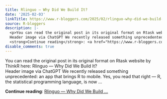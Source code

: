 ```yaml
---
title: Rlinguo — Why Did We Build It?
date: '2025-02-03'
linkTitle: https://www.r-bloggers.com/2025/02/rlinguo-why-did-we-build-it/
source: R-bloggers
description: |-
  <p>You can read the original post in its original format on Rtask website by ThinkR here: Rlinguo — Why Did We Build It?<br />
  Header image via ChatGPT We recently released something unprecedented: an app that brings R to mobile. Yes, you read that right — R, the statistical programming language, is now ...</p>
  <strong>Continue reading</strong>: <a href="https://www.r-bloggers.com/2025/02/rlinguo-why-did-we-build-it/">Rlinguo — Why Did We Build ...
disable_comments: true
---
```

<p>You can read the original post in its original format on Rtask website by ThinkR here: Rlinguo — Why Did We Build It?<br />
Header image via ChatGPT We recently released something unprecedented: an app that brings R to mobile. Yes, you read that right — R, the statistical programming language, is now ...</p>
<strong>Continue reading</strong>: <a href="https://www.r-bloggers.com/2025/02/rlinguo-why-did-we-build-it/">Rlinguo — Why Did We Build ...